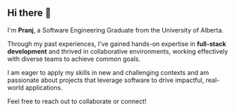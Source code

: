 ## Hi there 👋
I'm **Pranj**, a Software Engineering Graduate from the University of Alberta.

Through my past experiences, I've gained hands-on expertise in **full-stack development** and thrived in collaborative environments, working effectively with diverse teams to achieve common goals.

I am eager to apply my skills in new and challenging contexts and am passionate about projects that leverage software to drive impactful, real-world applications.

Feel free to reach out to collaborate or connect!

<!--
**Ppatel122/Ppatel122** is a ✨ _special_ ✨ repository because its `README.md` (this file) appears on your GitHub profile.

Here are some ideas to get you started:

- 🔭 I’m currently working on ...
- 🌱 I’m currently learning ...
- 👯 I’m looking to collaborate on ...
- 🤔 I’m looking for help with ...
- 💬 Ask me about ...
- 📫 How to reach me: ...
- 😄 Pronouns: ...
- ⚡ Fun fact: ...
-->

